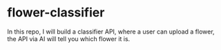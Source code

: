 # flower-classifier
In this repo, I will build a classifier API, where a user can upload a flower, the API via AI will tell you which flower it is.
